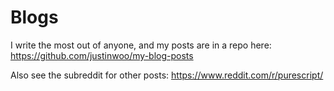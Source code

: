 # Blogs

I write the most out of anyone, and my posts are in a repo here: <https://github.com/justinwoo/my-blog-posts>

Also see the subreddit for other posts: <https://www.reddit.com/r/purescript/>
